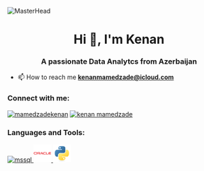 ![MasterHead](https://media.licdn.com/dms/image/v2/D4D03AQFzC6_SIyJW5g/profile-displayphoto-shrink_800_800/B4DZU0V6qSHkAc-/0/1740339915947?e=1746662400&v=beta&t=pNEzBRtv1QXlkv2qtwAJC0gA4QTIrwhInONj800Cjiw)



<h1 align="center">Hi 👋, I'm Kenan</h1>
<h3 align="center">A passionate Data Analytcs from Azerbaijan</h3>

- 📫 How to reach me **kenanmamedzade@icloud.com**

<h3 align="left">Connect with me:</h3>
<p align="left">
<a href="https://dev.to/mamedzadekenan" target="blank"><img align="center" src="https://raw.githubusercontent.com/rahuldkjain/github-profile-readme-generator/master/src/images/icons/Social/devto.svg" alt="mamedzadekenan" height="30" width="40" /></a>
<a href="https://linkedin.com/in/kenan mamedzade" target="blank"><img align="center" src="https://raw.githubusercontent.com/rahuldkjain/github-profile-readme-generator/master/src/images/icons/Social/linked-in-alt.svg" alt="kenan mamedzade" height="30" width="40" /></a>
</p>

<h3 align="left">Languages and Tools:</h3>
<p align="left"> <a href="https://www.microsoft.com/en-us/sql-server" target="_blank" rel="noreferrer"> <img src="https://www.svgrepo.com/show/303229/microsoft-sql-server-logo.svg" alt="mssql" width="40" height="40"/> </a> <a href="https://www.oracle.com/" target="_blank" rel="noreferrer"> <img src="https://raw.githubusercontent.com/devicons/devicon/master/icons/oracle/oracle-original.svg" alt="oracle" width="40" height="40"/> </a> <a href="https://www.python.org" target="_blank" rel="noreferrer"> <img src="https://raw.githubusercontent.com/devicons/devicon/master/icons/python/python-original.svg" alt="python" width="40" height="40"/> </a> </p>

